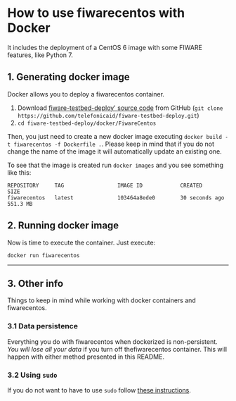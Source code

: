 # How to use fiwarecentos with Docker

It includes the deployment of a CentOS 6 image with some FIWARE features, like Python 7.

## 1. Generating docker image
Docker allows you to deploy a fiwarecentos container.

  1. Download [fiware-testbed-deploy' source code](https://github.com/telefonicaid/fiware-testbed-deploy) from GitHub (`git clone https://github.com/telefonicaid/fiware-testbed-deploy.git`)
  2. `cd fiware-testbed-deploy/docker/FiwareCentos`

Then, you just need to create a new docker image executing `docker build -t fiwarecentos -f Dockerfile .`. Please keep in mind that if you do not change the name of the image
 it will automatically update an existing one.

To see that the image is created run `docker images` and you see something like this:

    REPOSITORY     TAG                 IMAGE ID            CREATED             SIZE
    fiwarecentos   latest              103464a8ede0        30 seconds ago      551.3 MB



## 2. Running docker image
Now is time to execute the container. Just execute:

    docker run fiwarecentos


----
## 3. Other info

Things to keep in mind while working with docker containers and fiwarecentos.

### 3.1 Data persistence
Everything you do with fiwarecentos when dockerized is non-persistent. *You will lose all your data* if you turn off thefiwarecentos container. This will happen with either method presented in this README.

### 3.2 Using `sudo`

If you do not want to have to use `sudo` follow [these instructions](http://askubuntu.com/questions/477551/how-can-i-use-docker-without-sudo).



